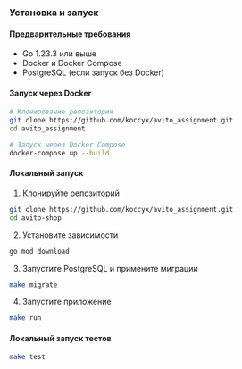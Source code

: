 ### Установка и запуск

#### Предварительные требования

- Go 1.23.3 или выше
- Docker и Docker Compose
- PostgreSQL (если запуск без Docker)

#### Запуск через Docker

```bash
# Клонирование репозитория
git clone https://github.com/koccyx/avito_assignment.git
cd avito_assignment

# Запуск через Docker Compose
docker-compose up --build    
```

#### Локальный запуск

1. Клонируйте репозиторий
```bash
git clone https://github.com/koccyx/avito_assignment.git
cd avito-shop
```

2. Установите зависимости
```bash
go mod download
```

3. Запустите PostgreSQL и примените миграции
```bash
make migrate
```

4. Запустите приложение
```bash
make run
```

#### Локальный запуск тестов

```bash
make test
```
